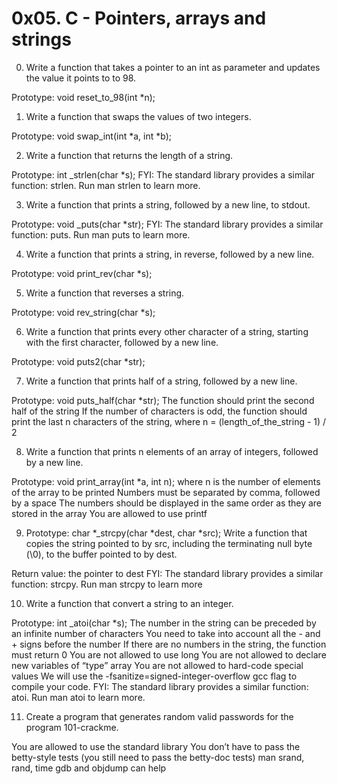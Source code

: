# 0x05. C - Pointers, arrays and strings

0. Write a function that takes a pointer to an int as parameter and updates the value it points to to 98.

Prototype: void reset_to_98(int *n);

1. Write a function that swaps the values of two integers.

Prototype: void swap_int(int *a, int *b);

2. Write a function that returns the length of a string.

Prototype: int _strlen(char *s);
FYI: The standard library provides a similar function: strlen. Run man strlen to learn more.

3. Write a function that prints a string, followed by a new line, to stdout.

Prototype: void _puts(char *str);
FYI: The standard library provides a similar function: puts. Run man puts to learn more.

4. Write a function that prints a string, in reverse, followed by a new line.

Prototype: void print_rev(char *s);

5. Write a function that reverses a string.

Prototype: void rev_string(char *s);

6. Write a function that prints every other character of a string, starting with the first character, followed by a new line.

Prototype: void puts2(char *str);

7. Write a function that prints half of a string, followed by a new line.

Prototype: void puts_half(char *str);
The function should print the second half of the string
If the number of characters is odd, the function should print the last n characters of the string, where n = (length_of_the_string - 1) / 2

8. Write a function that prints n elements of an array of integers, followed by a new line.

Prototype: void print_array(int *a, int n);
where n is the number of elements of the array to be printed
Numbers must be separated by comma, followed by a space
The numbers should be displayed in the same order as they are stored in the array
You are allowed to use printf

9. Prototype: char *_strcpy(char *dest, char *src);
Write a function that copies the string pointed to by src, including the terminating null byte (\0), to the buffer pointed to by dest.

Return value: the pointer to dest
FYI: The standard library provides a similar function: strcpy. Run man strcpy to learn more

10. Write a function that convert a string to an integer.

Prototype: int _atoi(char *s);
The number in the string can be preceded by an infinite number of characters
You need to take into account all the - and + signs before the number
If there are no numbers in the string, the function must return 0
You are not allowed to use long
You are not allowed to declare new variables of “type” array
You are not allowed to hard-code special values
We will use the -fsanitize=signed-integer-overflow gcc flag to compile your code.
FYI: The standard library provides a similar function: atoi. Run man atoi to learn more.

11. Create a program that generates random valid passwords for the program 101-crackme.

You are allowed to use the standard library
You don’t have to pass the betty-style tests (you still need to pass the betty-doc tests)
man srand, rand, time
gdb and objdump can help

